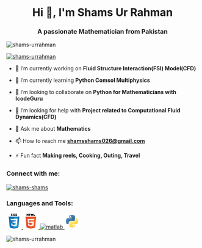 <h1 align="center">Hi 👋, I'm Shams Ur Rahman</h1>
<h3 align="center">A passionate Mathematician from Pakistan</h3>

<p align="left"> <img src="https://komarev.com/ghpvc/?username=shams-urrahman&label=Profile%20views&color=0e75b6&style=flat" alt="shams-urrahman" /> </p>

<p align="left"> <a href="https://github.com/ryo-ma/github-profile-trophy"><img src="https://github-profile-trophy.vercel.app/?username=shams-urrahman" alt="shams-urrahman" /></a> </p>

- 🔭 I’m currently working on **Fluid Structure Interaction(FSI) Model(CFD)**

- 🌱 I’m currently learning **Python Comsol Multiphysics**

- 👯 I’m looking to collaborate on **Python for Mathematicians with IcodeGuru**

- 🤝 I’m looking for help with **Project related to Computational Fluid Dynamics(CFD)**

- 💬 Ask me about **Mathematics**

- 📫 How to reach me **shamsshams026@gmail.com**

- ⚡ Fun fact **Making reels, Cooking, Outing, Travel**

<h3 align="left">Connect with me:</h3>
<p align="left">
<a href="https://www.facebook.com/people/Shams-Shams/pfbid02imxCR4gXn7iRjMRv7WrG83u8VCmHyeVFrwkG4PniMhBxbKKNMdLfKD2WGaGmXBMUl/?mibextid=ZbWKwL" target="blank"><img align="center" src="https://raw.githubusercontent.com/rahuldkjain/github-profile-readme-generator/master/src/images/icons/Social/facebook.svg" alt="shams-shams" height="30" width="40" /></a>
</p>

<h3 align="left">Languages and Tools:</h3>
<p align="left"> <a href="https://www.w3schools.com/css/" target="_blank" rel="noreferrer"> <img src="https://raw.githubusercontent.com/devicons/devicon/master/icons/css3/css3-original-wordmark.svg" alt="css3" width="40" height="40"/> </a> <a href="https://www.w3.org/html/" target="_blank" rel="noreferrer"> <img src="https://raw.githubusercontent.com/devicons/devicon/master/icons/html5/html5-original-wordmark.svg" alt="html5" width="40" height="40"/> </a> <a href="https://www.mathworks.com/" target="_blank" rel="noreferrer"> <img src="https://upload.wikimedia.org/wikipedia/commons/2/21/Matlab_Logo.png" alt="matlab" width="40" height="40"/> </a> <a href="https://www.python.org" target="_blank" rel="noreferrer"> <img src="https://raw.githubusercontent.com/devicons/devicon/master/icons/python/python-original.svg" alt="python" width="40" height="40"/> </a> </p>

<p><img align="center" src="https://github-readme-stats.vercel.app/api/top-langs?username=shams-urrahman&show_icons=true&locale=en&layout=compact" alt="shams-urrahman" /></p>
